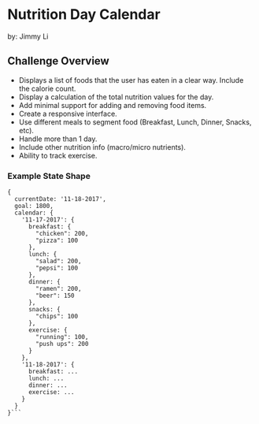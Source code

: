 # Nutrition Day Calendar
by: Jimmy Li

## Challenge Overview
* Displays a list of foods that the user has eaten in a clear way. Include the calorie count.
* Display a calculation of the total nutrition values for the day.
* Add minimal support for adding and removing food items.
* Create a responsive interface.
* Use different meals to segment food (Breakfast, Lunch, Dinner, Snacks, etc).
* Handle more than 1 day.
* Include other nutrition info (macro/micro nutrients).
* Ability to track exercise.

### Example State Shape
```
{
  currentDate: '11-18-2017',
  goal: 1800,
  calendar: {
    '11-17-2017': {
      breakfast: {
        "chicken": 200,
        "pizza": 100
      },
      lunch: {
        "salad": 200,
        "pepsi": 100
      },
      dinner: {
        "ramen": 200,
        "beer": 150
      },
      snacks: {
        "chips": 100
      },
      exercise: {
        "running": 100,
        "push ups": 200
      }
    },
    '11-18-2017': {
      breakfast: ...
      lunch: ...
      dinner: ...
      exercise: ...
    }
  }
}```
